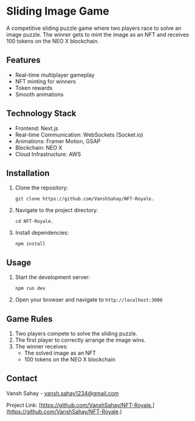 # Sliding Image Game

A competitive sliding puzzle game where two players race to solve an image puzzle. The winner gets to mint the image as an NFT and receives 100 tokens on the NEO X blockchain.

## Features

-   Real-time multiplayer gameplay
-   NFT minting for winners
-   Token rewards
-   Smooth animations

## Technology Stack

-   Frontend: Next.js
-   Real-time Communication: WebSockets (Socket.io)
-   Animations: Framer Motion, GSAP
-   Blockchain: NEO X
-   Cloud Infrastructure: AWS

## Installation

1. Clone the repository:

    ```
    git clone https://github.com/VanshSahay/NFT-Royale.
    ```

2. Navigate to the project directory:

    ```
    cd NFT-Royale.
    ```

3. Install dependencies:
    ```
    npm install
    ```

## Usage

1. Start the development server:

    ```
    npm run dev
    ```

2. Open your browser and navigate to `http://localhost:3000`

## Game Rules

1. Two players compete to solve the sliding puzzle.
2. The first player to correctly arrange the image wins.
3. The winner receives:
    - The solved image as an NFT
    - 100 tokens on the NEO X blockchain

## Contact

Vansh Sahay - vansh.sahay1234@gmail.com

Project Link: [https://github.com/VanshSahay/NFT-Royale.](https://github.com/VanshSahay/NFT-Royale.)
